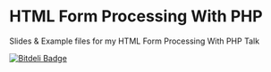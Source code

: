 HTML Form Processing With PHP
==

Slides & Example files for my HTML Form Processing With PHP Talk

[![Bitdeli Badge](https://d2weczhvl823v0.cloudfront.net/svpernova09/html-form-processing-with-php/trend.png)](https://bitdeli.com/free "Bitdeli Badge")

